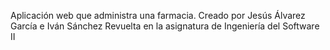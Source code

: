 Aplicación web que administra una farmacia.
Creado por Jesús Álvarez García e Iván Sánchez Revuelta en la asignatura de Ingeniería del Software II
